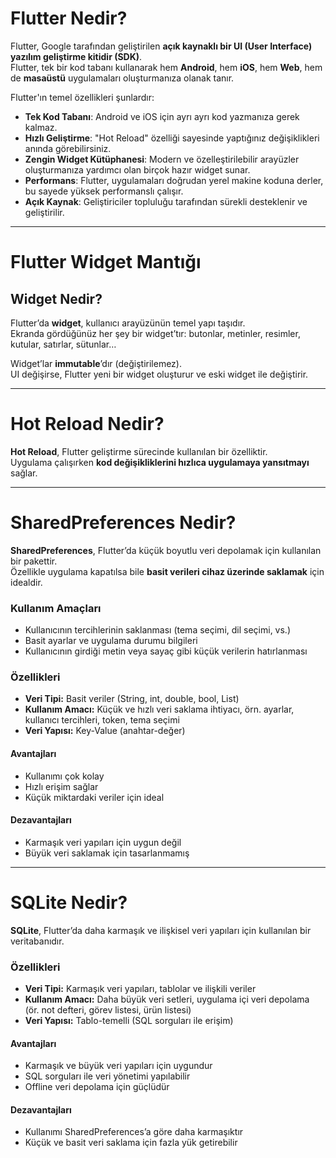 # Flutter Nedir?

Flutter, Google tarafından geliştirilen **açık kaynaklı bir UI (User Interface) yazılım geliştirme kitidir (SDK)**.  
Flutter, tek bir kod tabanı kullanarak hem **Android**, hem **iOS**, hem **Web**, hem de **masaüstü** uygulamaları oluşturmanıza olanak tanır.

Flutter'ın temel özellikleri şunlardır:

- **Tek Kod Tabanı**: Android ve iOS için ayrı ayrı kod yazmanıza gerek kalmaz.  
- **Hızlı Geliştirme**: "Hot Reload" özelliği sayesinde yaptığınız değişiklikleri anında görebilirsiniz.  
- **Zengin Widget Kütüphanesi**: Modern ve özelleştirilebilir arayüzler oluşturmanıza yardımcı olan birçok hazır widget sunar.  
- **Performans**: Flutter, uygulamaları doğrudan yerel makine koduna derler, bu sayede yüksek performanslı çalışır.  
- **Açık Kaynak**: Geliştiriciler topluluğu tarafından sürekli desteklenir ve geliştirilir.

---

# Flutter Widget Mantığı

## Widget Nedir?

Flutter’da **widget**, kullanıcı arayüzünün temel yapı taşıdır.  
Ekranda gördüğünüz her şey bir widget’tır: butonlar, metinler, resimler, kutular, satırlar, sütunlar…

Widget’lar **immutable**’dır (değiştirilemez).  
UI değişirse, Flutter yeni bir widget oluşturur ve eski widget ile değiştirir.

---

# Hot Reload Nedir?

**Hot Reload**, Flutter geliştirme sürecinde kullanılan bir özelliktir.  
Uygulama çalışırken **kod değişikliklerini hızlıca uygulamaya yansıtmayı** sağlar.

---

# SharedPreferences Nedir?

**SharedPreferences**, Flutter’da küçük boyutlu veri depolamak için kullanılan bir pakettir.  
Özellikle uygulama kapatılsa bile **basit verileri cihaz üzerinde saklamak** için idealdir.

### Kullanım Amaçları

- Kullanıcının tercihlerinin saklanması (tema seçimi, dil seçimi, vs.)  
- Basit ayarlar ve uygulama durumu bilgileri  
- Kullanıcının girdiği metin veya sayaç gibi küçük verilerin hatırlanması  

### Özellikleri

- **Veri Tipi:** Basit veriler (String, int, double, bool, List<String>)  
- **Kullanım Amacı:** Küçük ve hızlı veri saklama ihtiyacı, örn. ayarlar, kullanıcı tercihleri, token, tema seçimi  
- **Veri Yapısı:** Key-Value (anahtar-değer)  

#### Avantajları

- Kullanımı çok kolay  
- Hızlı erişim sağlar  
- Küçük miktardaki veriler için ideal  

#### Dezavantajları

- Karmaşık veri yapıları için uygun değil  
- Büyük veri saklamak için tasarlanmamış

---

# SQLite Nedir?

**SQLite**, Flutter’da daha karmaşık ve ilişkisel veri yapıları için kullanılan bir veritabanıdır.

### Özellikleri

- **Veri Tipi:** Karmaşık veri yapıları, tablolar ve ilişkili veriler  
- **Kullanım Amacı:** Daha büyük veri setleri, uygulama içi veri depolama (ör. not defteri, görev listesi, ürün listesi)  
- **Veri Yapısı:** Tablo-temelli (SQL sorguları ile erişim)  

#### Avantajları

- Karmaşık ve büyük veri yapıları için uygundur  
- SQL sorguları ile veri yönetimi yapılabilir  
- Offline veri depolama için güçlüdür  

#### Dezavantajları

- Kullanımı SharedPreferences’a göre daha karmaşıktır  
- Küçük ve basit veri saklama için fazla yük getirebilir
